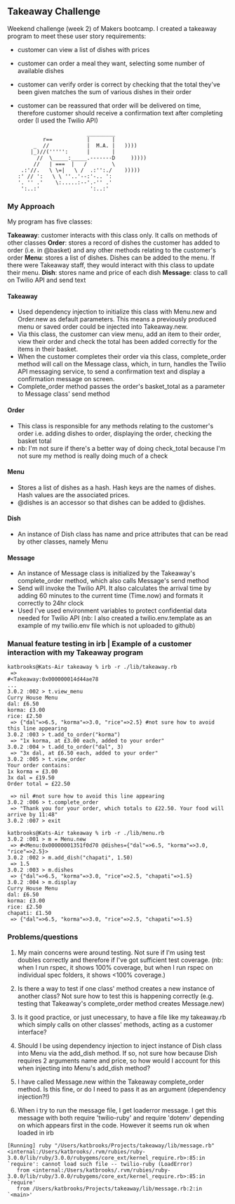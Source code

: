 ## Takeaway Challenge

Weekend challenge (week 2) of Makers bootcamp. 
I created a takeaway program to meet these user story requirements: 
* customer can view a list of dishes with prices
* customer can order a meal they want, selecting some number of available dishes
* customer can verify order is correct by checking that the total they've been given matches the sum of various dishes in their order
* customer can be reassured that order will be delivered on time, therefore customer should receive a confirmation text after completing order (I used the Twilio API)

                            _________
              r==           |       |
           _  //            |  M.A. |   ))))
          |_)//(''''':      |       |
            //  \_____:_____.-------D     )))))
           //   | ===  |   /        \
       .:'//.   \ \=|   \ /  .:'':./    )))))
      :' // ':   \ \ ''..'--:'-.. ':
      '. '' .'    \:.....:--'.-'' .'
       ':..:'                ':..:'


### My Approach
My program has five classes: 

**Takeaway**: customer interacts with this class only. It calls on methods of other classes
**Order**: stores a record of dishes the customer has added to order (i.e. in @basket) and any other methods relating to the customer's order
**Menu**: stores a list of dishes. Dishes can be added to the menu. If there were Takeaway staff, they would interact with this class to update their menu.
**Dish**: stores name and price of each dish
**Message**: class to call on Twilio API and send text 

#### Takeaway
* Used dependency injection to initialize this class with Menu.new and Order.new as default parameters. This means a previously produced menu or saved order could be injected into Takeaway.new.
* Via this class, the customer can view menu, add an item to their order, view their order and check the total has been added correctly for the items in their basket.
* When the customer completes their order via this class, complete_order method will call on the Message class, which, in turn,  handles the Twilio API messaging service, to send a confirmation text and display a confirmation message on screen.
* Complete_order method passes the order's basket_total as a parameter to Message class' send method

#### Order
* This class is responsible for any methods relating to the customer's order i.e. adding dishes to order, displaying the order, checking the basket total
* nb: I'm not sure if there's a better way of doing check_total because I'm not sure my method is really doing much of a check

#### Menu
* Stores a list of dishes as a hash. Hash keys are the names of dishes. Hash values are the associated prices.
* @dishes is an accessor so that dishes can be added to @dishes. 

#### Dish
* An instance of Dish class has name and price attributes that can be read by other classes, namely Menu

#### Message
* An instance of Message class is initialized by the Takeaway's complete_order method, which also calls Message's send method
* Send will invoke the Twilio API. It also calculates the arrival time by adding 60 minutes to the current time (Time.now) and formats it correctly to 24hr clock
* Used I've used environment variables to protect confidential data needed for Twilio API (nb: I also created a twilio.env.template as an example of my twilio.env file which is not uploaded to github)

### Manual feature testing in irb | Example of a customer interaction with my Takeaway program 
```
katbrooks@Kats-Air takeaway % irb -r ./lib/takeaway.rb
 => 
#<Takeaway:0x000000014d44ae78
... 
3.0.2 :002 > t.view_menu
Curry House Menu
dal: £6.50
korma: £3.00
rice: £2.50
 => {"dal"=>6.5, "korma"=>3.0, "rice"=>2.5} #not sure how to avoid this line appearing
3.0.2 :003 > t.add_to_order("korma")
 => "1x korma, at £3.00 each, added to your order" 
3.0.2 :004 > t.add_to_order("dal", 3)
 => "3x dal, at £6.50 each, added to your order" 
3.0.2 :005 > t.view_order
Your order contains:
1x korma = £3.00
3x dal = £19.50
Order total = £22.50

 => nil #not sure how to avoid this line appearing
3.0.2 :006 > t.complete_order
 => "Thank you for your order, which totals to £22.50. Your food will arrive by 11:48" 
3.0.2 :007 > exit

katbrooks@Kats-Air takeaway % irb -r ./lib/menu.rb
3.0.2 :001 > m = Menu.new
 => #<Menu:0x00000001351f0d70 @dishes={"dal"=>6.5, "korma"=>3.0, "rice"=>2.5}> 
3.0.2 :002 > m.add_dish("chapati", 1.50)
 => 1.5 
3.0.2 :003 > m.dishes
 => {"dal"=>6.5, "korma"=>3.0, "rice"=>2.5, "chapati"=>1.5} 
3.0.2 :004 > m.display
Curry House Menu
dal: £6.50
korma: £3.00
rice: £2.50
chapati: £1.50
 => {"dal"=>6.5, "korma"=>3.0, "rice"=>2.5, "chapati"=>1.5} 
 ``` 

### Problems/questions

1) My main concerns were around testing. Not sure if I'm using test doubles correctly and therefore if I've got sufficient test coverage. (nb: when I run rspec, it shows 100% coverage, but when I run rspec on individual spec folders, it shows <100% coverage.)

2) Is there a way to test if one class' method creates a new instance of another class? Not sure how to test this is happening correctly (e.g. testing that Takeaway's complete_order method creates Message.new)

2) Is it good practice, or just unecessary, to have a file like my takeaway.rb which simply calls on other classes' methods, acting as a customer interface?

2) Should I be using dependency injection to inject instance of Dish class into Menu via the add_dish method. If so, not sure how because Dish requires 2 arguments name and price, so how would I account for this when injecting into Menu's add_dish method? 

3) I have called Message.new within the Takeaway complete_order method. Is this fine, or do I need to pass it as an argument (dependency injection?!)

2) When i try to run the message file, I get loaderror message. I get this message with both require 'twilio-ruby' and require 'dotenv' depending on which appears first in the code. However it seems run ok when loaded in irb

 ``` 
 [Running] ruby "/Users/katbrooks/Projects/takeaway/lib/message.rb"
<internal:/Users/katbrooks/.rvm/rubies/ruby-3.0.0/lib/ruby/3.0.0/rubygems/core_ext/kernel_require.rb>:85:in `require': cannot load such file -- twilio-ruby (LoadError)
	from <internal:/Users/katbrooks/.rvm/rubies/ruby-3.0.0/lib/ruby/3.0.0/rubygems/core_ext/kernel_require.rb>:85:in `require'
	from /Users/katbrooks/Projects/takeaway/lib/message.rb:2:in `<main>'
 ```

